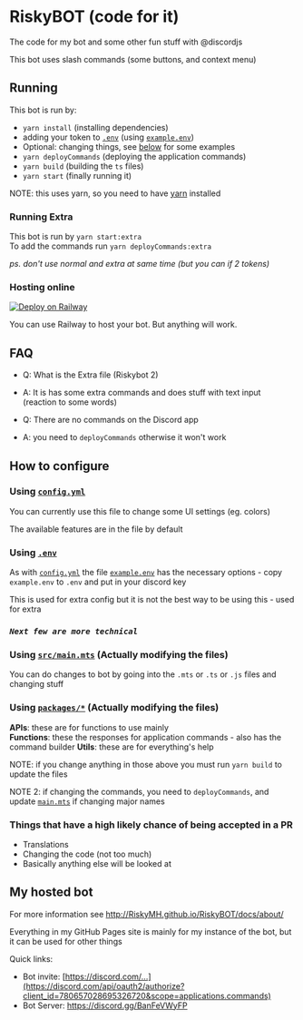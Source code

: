 # RiskyBOT (code for it)

The code for my bot and some other fun stuff with @discordjs  

This bot uses slash commands (some buttons, and context menu)

## Running

This bot is run by:

* `yarn install` (installing dependencies)
* adding your token to [`.env`](.env) (using [`example.env`](example.env))
* Optional: changing things, see [below](#how-to-configure) for some examples
* `yarn deployCommands` (deploying the application commands)
* `yarn build` (building the `ts` files)
* `yarn start` (finally running it)

NOTE: this uses yarn, so you need to have [yarn](https://yarnpkg.com/getting-started/install) installed

### Running Extra

This bot is run by `yarn start:extra`\
To add the commands run `yarn deployCommands:extra`

*ps. don't use normal and extra at same time (but you can if 2 tokens)*

### Hosting online

[![Deploy on Railway](https://railway.app/button.svg)](https://railway.app/new/template/ltDq6H?referralCode=4kwikB)

You can use Railway to host your bot. But anything will work.

## FAQ

* Q: What is the Extra file (Riskybot 2)
* A: It is has some extra commands and does stuff with text input (reaction to some words)

* Q: There are no commands on the Discord app
* A: you need to `deployCommands` otherwise it won't work

## How to configure

### Using [`config.yml`](./config.yml)

You can currently use this file to change some UI settings (eg. colors)

The available features are in the file by default

### Using [`.env`](./.env)

As with [`config.yml`](./config.yml) the file [`example.env`](./example.env) has the necessary options - copy `example.env` to `.env` and put in your discord key

This is used for extra config but it is not the best way to be using this - used for extra

### *`Next few are more technical`*

### Using [`src/main.mts`](./src/main.mts) (Actually modifying the files)

You can do changes to bot by going into the `.mts` or `.ts` or `.js` files and changing stuff

### Using [`packages/*`](./packages) (Actually modifying the files)

**APIs**: these are for functions to use mainly\
**Functions**: these the responses for application commands - also has the command builder
**Utils**: these are for everything's help

NOTE: if you change anything in those above you must run `yarn build` to update the files

NOTE 2: if changing the commands, you need to `deployCommands`, and update [`main.mts`](./src/main.mts) if changing major names


### Things that have a high likely chance of being accepted in a PR

* Translations
* Changing the code (not too much)
* Basically anything else will be looked at

## My hosted bot

For more information see <http://RiskyMH.github.io/RiskyBOT/docs/about/>  

Everything in my GitHub Pages site is mainly for my instance of the bot, but it can be used for other things

Quick links:

* Bot invite: [https://discord.com/...](https://discord.com/api/oauth2/authorize?client_id=780657028695326720&scope=applications.commands)
* Bot Server: <https://discord.gg/BanFeVWyFP>
